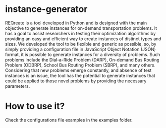 # instance-generator

REQreate is a tool developed in Python and is designed with the main objective to generate instances for on-demand transportation problems. It has a goal to assist researchers in testing their optimization algorithms by providing an easy and efficient way to create instances of distinct types and sizes. We developed the tool to be flexible and generic as possible, so, by simply providing a configuration file in JavaScript Object Notation (JSON) format, it is possible to generate instances for a diversity of problems. Such problems include the Dial-a-Ride Problem (DARP), On-demand Bus Routing Problem (ODBRP), School Bus Routing Problem (SBRP), and many others. Considering that new problems emerge constantly, and absence of test instances is an issue, the tool has the potential to generate instances that could be applied to those novel problems by providing the necessary parameters.

# How to use it?

Check the configurations file examples in the examples folder.
